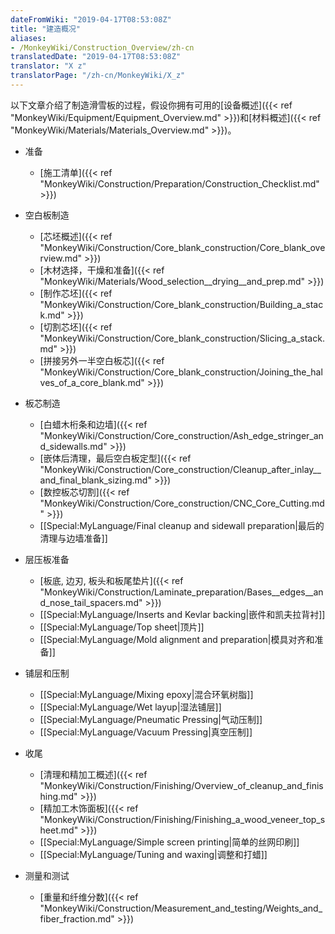```yaml
---
dateFromWiki: "2019-04-17T08:53:08Z"
title: "建造概况"
aliases:
- /MonkeyWiki/Construction_Overview/zh-cn
translatedDate: "2019-04-17T08:53:08Z"
translator: "X z"
translatorPage: "/zh-cn/MonkeyWiki/X_z"
---
```

以下文章介绍了制造滑雪板的过程，假设你拥有可用的[设备概述]({{< ref "MonkeyWiki/Equipment/Equipment_Overview.md" >}})和[材料概述]({{< ref "MonkeyWiki/Materials/Materials_Overview.md" >}})。 

- 准备
  - [施工清单]({{< ref "MonkeyWiki/Construction/Preparation/Construction_Checklist.md" >}})

- 空白板制造
  - [芯坯概述]({{< ref "MonkeyWiki/Construction/Core_blank_construction/Core_blank_overview.md" >}})
  - [木材选择，干燥和准备]({{< ref "MonkeyWiki/Materials/Wood_selection__drying__and_prep.md" >}})
  - [制作芯坯]({{< ref "MonkeyWiki/Construction/Core_blank_construction/Building_a_stack.md" >}})
  - [切割芯坯]({{< ref "MonkeyWiki/Construction/Core_blank_construction/Slicing_a_stack.md" >}})
  - [拼接另外一半空白板芯]({{< ref "MonkeyWiki/Construction/Core_blank_construction/Joining_the_halves_of_a_core_blank.md" >}})

- 板芯制造
  - [白蜡木桁条和边墙]({{< ref "MonkeyWiki/Construction/Core_construction/Ash_edge_stringer_and_sidewalls.md" >}})
  - [嵌体后清理，最后空白板定型]({{< ref "MonkeyWiki/Construction/Core_construction/Cleanup_after_inlay__and_final_blank_sizing.md" >}})
  - [数控板芯切割]({{< ref "MonkeyWiki/Construction/Core_construction/CNC_Core_Cutting.md" >}})
  - [[Special:MyLanguage/Final cleanup and sidewall preparation|最后的清理与边墙准备]]

- 层压板准备
  - [板底, 边刃, 板头和板尾垫片]({{< ref "MonkeyWiki/Construction/Laminate_preparation/Bases__edges__and_nose_tail_spacers.md" >}})
  - [[Special:MyLanguage/Inserts and Kevlar backing|嵌件和凯夫拉背衬]]
  - [[Special:MyLanguage/Top sheet|顶片]]
  - [[Special:MyLanguage/Mold alignment and preparation|模具对齐和准备]]

- 铺层和压制
  - [[Special:MyLanguage/Mixing epoxy|混合环氧树脂]]
  - [[Special:MyLanguage/Wet layup|湿法铺层]]
  - [[Special:MyLanguage/Pneumatic Pressing|气动压制]]
  - [[Special:MyLanguage/Vacuum Pressing|真空压制]]

- 收尾
  - [清理和精加工概述]({{< ref "MonkeyWiki/Construction/Finishing/Overview_of_cleanup_and_finishing.md" >}})
  - [精加工木饰面板]({{< ref "MonkeyWiki/Construction/Finishing/Finishing_a_wood_veneer_top_sheet.md" >}})
  - [[Special:MyLanguage/Simple screen printing|简单的丝网印刷]]
  - [[Special:MyLanguage/Tuning and waxing|调整和打蜡]]

- 测量和测试
  - [重量和纤维分数]({{< ref "MonkeyWiki/Construction/Measurement_and_testing/Weights_and_fiber_fraction.md" >}})

